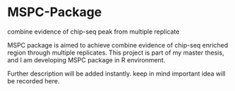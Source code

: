 # MSPC-Package
combine evidence of chip-seq peak from multiple replicate

MSPC package is aimed to achieve combine evidence of chip-seq enriched region through multiple replicates. 
This project is part of my master thesis, and I am developing MSPC package in R environment.

Further description will be added instantly. keep in mind important idea will be recorded here.
